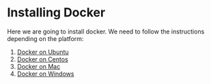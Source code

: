 # Installing Docker

Here we are going to install docker. We need to follow the instructions depending on the platform:

1. [Docker on Ubuntu](./install-ubuntu.md)
2. [Docker on Centos](./install-centos.md)
3. [Docker on Mac](./install-mac.md)
4. [Docker on Windows](./install-windows.md)

